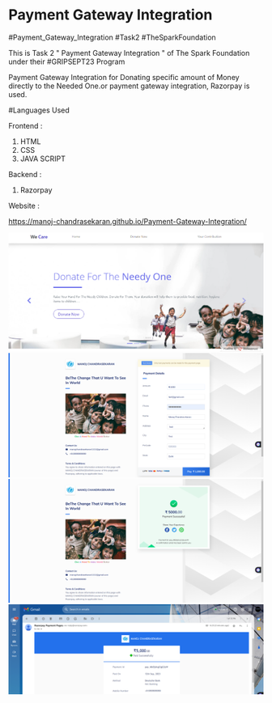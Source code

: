 # Payment Gateway Integration
#Payment_Gateway_Integration #Task2 #TheSparkFoundation

This is Task 2 " Payment Gateway Integration " of The Spark Foundation under their #GRIPSEPT23 Program

Payment Gateway Integration for Donating specific amount of Money directly to the Needed One.or payment gateway integration, Razorpay is used.

#Languages Used

Frontend :

1. HTML
2. CSS
3. JAVA SCRIPT

Backend :

1. Razorpay 

Website :

https://manoj-chandrasekaran.github.io/Payment-Gateway-Integration/



![image](/assets/img/Home.png)
![image](/assets/img/Donate.png)
![image](/assets/img/paid.png)
![image](/assets/img/mail.png)



